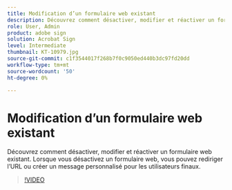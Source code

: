 ```yaml
---
title: Modification d’un formulaire web existant
description: Découvrez comment désactiver, modifier et réactiver un formulaire web existant.
role: User, Admin
product: adobe sign
solution: Acrobat Sign
level: Intermediate
thumbnail: KT-10979.jpg
source-git-commit: c1f3544017f268b7f0c9050ed440b3dc97fd20dd
workflow-type: tm+mt
source-wordcount: '50'
ht-degree: 0%

---
```


# Modification d’un formulaire web existant

Découvrez comment désactiver, modifier et réactiver un formulaire web existant. Lorsque vous désactivez un formulaire web, vous pouvez rediriger l’URL ou créer un message personnalisé pour les utilisateurs finaux.

>[!VIDEO](https://video.tv.adobe.com/v/346677?hidetitle=true)

